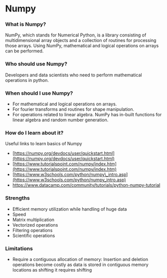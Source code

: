# Numpy

### What is Numpy?

NumPy, which stands for Numerical Python, is a library consisting of multidimensional array objects and a collection of routines for processing those arrays. Using NumPy, mathematical and logical operations on arrays can be performed.

### Who should use Numpy?

Developers and data scientists who need to perform mathematical operations in python.

### When should I use Numpy?

- For mathematical and logical operations on arrays.
- For fourier transforms and routines for shape manipulation.
- For operations related to linear algebra. NumPy has in-built functions for linear algebra and random number generation.

### How do I learn about it?

Useful links to learn basics of Numpy

- [https://numpy.org/devdocs/user/quickstart.html](https://numpy.org/devdocs/user/quickstart.html)
- [https://www.tutorialspoint.com/numpy/index.htm](https://www.tutorialspoint.com/numpy/index.htm)
- [https://www.w3schools.com/python/numpy\_intro.asp](https://www.w3schools.com/python/numpy_intro.asp)
- https://www.datacamp.com/community/tutorials/python-numpy-tutorial

### Strengths

- Efficient memory utilization while handling of huge data
- Speed
- Matrix multiplication
- Vectorized operations
- Filtering operations
- Scientific operations

### Limitations

- Require a contiguous allocation of memory: Insertion and deletion operations become costly as data is stored in contiguous memory locations as shifting it requires shifting
